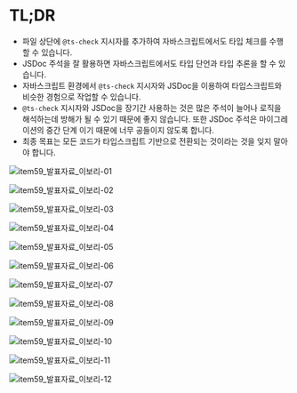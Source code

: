 # TL;DR

- 파일 상단에 `@ts-check` 지시자를 추가하여 자바스크립트에서도 타입 체크를 수행할 수 있습니다.
- JSDoc 주석을 잘 활용하면 자바스크립트에서도 타입 단언과 타입 추론을 할 수 있습니다.
- 자바스크립트 환경에서 `@ts-check` 지시자와 JSDoc을 이용하여 타입스크립트와 비슷한 경험으로 작업할 수 있습니다.
- `@ts-check` 지시자와 JSDoc을 장기간 사용하는 것은 많은 주석이 늘어나 로직을 해석하는데 방해가 될 수 있기 때문에 좋지 않습니다. 또한 JSDoc 주석은 마이그레이션의 중간 단계 이기 때문에 너무 공들이지 않도록 합니다.
- 최종 목표는 모든 코드가 타입스크립트 기반으로 전환되는 것이라는 것을 잊지 말아야 합니다.

![item59_발표자료_이보리-01](https://github.com/Bori-github/Effective_TypeScript/assets/85009583/f9167155-55f1-4d43-8c38-888f671cb3dd)

![item59_발표자료_이보리-02](https://github.com/Bori-github/Effective_TypeScript/assets/85009583/4935d579-d9db-42e6-9441-5a435e4c428b)

![item59_발표자료_이보리-03](https://github.com/Bori-github/Effective_TypeScript/assets/85009583/99883661-fe38-4687-988b-fdeff2952bde)

![item59_발표자료_이보리-04](https://github.com/Bori-github/Effective_TypeScript/assets/85009583/e3428ffa-8eae-488d-8b59-795d9c4e583b)

![item59_발표자료_이보리-05](https://github.com/Bori-github/Effective_TypeScript/assets/85009583/b2a4bc7c-2c13-4b89-a87b-15d393ede345)

![item59_발표자료_이보리-06](https://github.com/Bori-github/Effective_TypeScript/assets/85009583/f9ecf3c1-3010-46af-b756-e9bbaf479d7d)

![item59_발표자료_이보리-07](https://github.com/Bori-github/Effective_TypeScript/assets/85009583/e106f99e-f432-4835-870c-ec49aa1a6f64)

![item59_발표자료_이보리-08](https://github.com/Bori-github/Effective_TypeScript/assets/85009583/eedb2d43-c8d2-4b64-af1f-fcdddd464b38)

![item59_발표자료_이보리-09](https://github.com/Bori-github/Effective_TypeScript/assets/85009583/a6bf71d9-858b-4b59-a29a-8d874054c12e)

![item59_발표자료_이보리-10](https://github.com/Bori-github/Effective_TypeScript/assets/85009583/fde2c427-42b6-4b8e-b531-0bd9d386f0ff)

![item59_발표자료_이보리-11](https://github.com/Bori-github/Effective_TypeScript/assets/85009583/9bc51a91-4aba-4110-8da8-a223fb268a2c)

![item59_발표자료_이보리-12](https://github.com/Bori-github/Effective_TypeScript/assets/85009583/808d188d-d220-4c7b-8688-d6f5012fb587)
